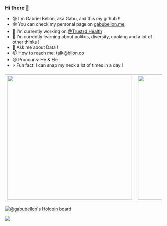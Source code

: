 ### Hi there 👋

- 😎 I`m Gabriel Bellon, aka Gabu, and this my github !!
- 🕸 You can check my personal page on [gabubellon.me](https://gabubellon.me)
- 🔭 I’m currently working on [@Trusted Health](https://github.com/trusted)
- 🌱 I’m currently learning about politics, diversity, cooking and a lot of other thinks !
- 💬 Ask me about Data !
- 📫 How to reach me: talk@bllon.co
- 😄 Pronouns: He & Ele
- ⚡ Fun fact: I can snap my neck a lot of times in a day !


<center>
<table>
    <tr>
        <td><img width="400px" align="left" src="https://github-readme-stats.vercel.app/api/top-langs/?username=gabubellon&hide=html&layout=compact&theme=vue" /></td>
        <td><img width="400px" align="left" src="https://github-readme-stats.vercel.app/api?username=gabubellon&theme=vue"/></td>
    </tr>   
</table>
</center> 

[![@gabubellon's Holopin board](https://holopin.me/gabubellon)](https://holopin.io/@gabubellon)


![](https://komarev.com/ghpvc/?username=gabubellon&color=lightgrey&style=flat)



